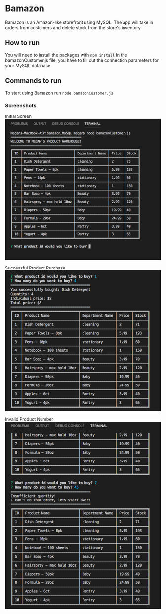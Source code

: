 # Bamazon

Bamazon is an Amazon-like storefront using MySQL. The app will take in orders from customers and delete stock from the store's inventory.

## How to run
You will need to install the packages with `npm install`
In the bamazonCustomer.js file, you have to fill out the connection parameters for your MySQL database.

## Commands to run
To start using Bamazon run `node bamazonCustomer.js`


### Screenshots
Initial Screen
![initial screen](https://raw.githubusercontent.com/meganpel/bamazon_MySQL/master/images/Image_1.png)

Successful Product Purchase
![product purchase](https://raw.githubusercontent.com/meganpel/bamazon_MySQL/master/images/Image_2.png)

Invalid Product Number
![invalid product number](https://raw.githubusercontent.com/meganpel/bamazon_MySQL/master/images/Image_3.png)
